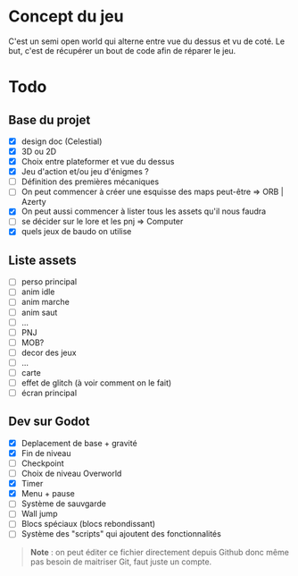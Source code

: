 # Concept du jeu
C'est un semi open world qui alterne entre vue du dessus et vu de coté. Le but, c'est de récupérer un bout de code afin de réparer le jeu.

# Todo
## Base du projet
- [x] design doc (Celestial)
- [x] 3D ou 2D
- [x] Choix entre plateformer et vue du dessus
- [x] Jeu d'action et/ou jeu d'énigmes ?
- [ ] Définition des premières mécaniques
- [ ] On peut commencer à créer une esquisse des maps peut-être             => ORB | Azerty
- [x] On peut aussi commencer à lister tous les assets qu'il nous faudra 
- [ ] se décider sur le lore et les pnj                                     => Computer
- [x] quels jeux de baudo on utilise

## Liste assets
- [ ] perso principal
- [ ]   anim idle
- [ ]   anim marche
- [ ]   anim saut
- [ ]   ...
- [ ] PNJ
- [ ] MOB?
- [ ] decor des jeux
- [ ]   ...
- [ ] carte
- [ ] effet de glitch (à voir comment on le fait)
- [ ] écran principal

## Dev sur Godot
- [x] Deplacement de base + gravité
- [x] Fin de niveau
- [ ] Checkpoint
- [ ] Choix de niveau Overworld
- [x] Timer
- [x] Menu + pause
- [ ] Système de sauvgarde
- [ ] Wall jump
- [ ] Blocs spéciaux (blocs rebondissant)
- [ ] Système des "scripts" qui ajoutent des fonctionnalités

> **Note** : on peut éditer ce fichier directement depuis Github donc même pas besoin de maitriser Git, faut juste un compte.

